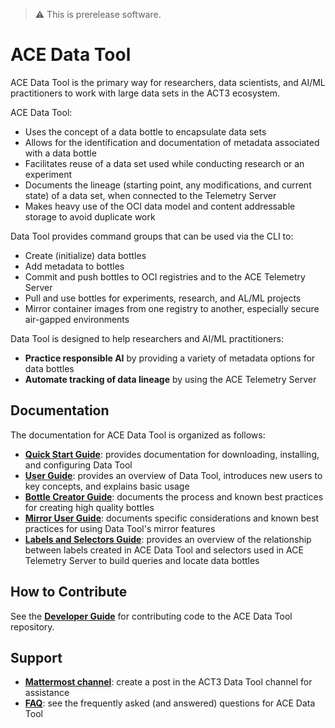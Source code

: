 > :warning: This is prerelease software.

# ACE Data Tool

ACE Data Tool is the primary way for researchers, data scientists, and AI/ML practitioners to work with large data sets in the ACT3 ecosystem.

ACE Data Tool:

- Uses the concept of a data bottle to encapsulate data sets
- Allows for the identification and documentation of metadata associated with a data bottle
- Facilitates reuse of a data set used while conducting research or an experiment
- Documents the lineage (starting point, any modifications, and current state) of a data set, when connected to the Telemetry Server
- Makes heavy use of the OCI data model and content addressable storage to avoid duplicate work

Data Tool provides command groups that can be used via the CLI to:

- Create (initialize) data bottles
- Add metadata to bottles
- Commit and push bottles to OCI registries and to the ACE Telemetry Server
- Pull and use bottles for experiments, research, and AL/ML projects
- Mirror container images from one registry to another, especially secure air-gapped environments

Data Tool is designed to help researchers and AI/ML practitioners:

- **Practice responsible AI** by providing a variety of metadata options for data bottles
- **Automate tracking of data lineage** by using the ACE Telemetry Server

## Documentation

The documentation for ACE Data Tool is organized as follows:

- **[Quick Start Guide](docs/quick-start-guide.md)**: provides documentation for downloading, installing, and configuring Data Tool
- **[User Guide](docs/user-guide.md)**: provides an overview of Data Tool, introduces new users to key concepts, and explains basic usage
- **[Bottle Creator Guide](docs/bottle-creator-guide.md)**: documents the process and known best practices for creating high quality bottles
- **[Mirror User Guide](docs/mirror-user-guide.md)**: documents specific considerations and known best practices for using Data Tool's mirror features
- **[Labels and Selectors Guide](docs/labels.md)**: provides an overview of the relationship between labels created in ACE Data Tool and selectors used in ACE Telemetry Server to build queries and locate data bottles

## How to Contribute

See the **[Developer Guide](docs/developer-guide.md)** for contributing code to the ACE Data Tool repository.

## Support

- **[Mattermost channel](https://chat.git.act3-ace.com/act3/channels/act3-pt)**: create a post in the ACT3 Data Tool channel for assistance
- **[FAQ](docs/faq.md)**: see the frequently asked (and answered) questions for ACE Data Tool
<!-- TODO reactivate when functional - **[Create a GitLab issue by email](mailto:incoming+ace-data-tool-238-cpdx5kax2g659873veqpf97dt-issue@mail.act3-ace.com)** -->
